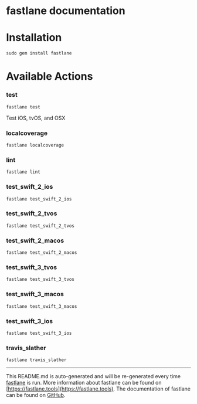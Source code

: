 fastlane documentation
================
# Installation
```
sudo gem install fastlane
```
# Available Actions
### test
```
fastlane test
```
Test iOS, tvOS, and OSX
### localcoverage
```
fastlane localcoverage
```

### lint
```
fastlane lint
```

### test_swift_2_ios
```
fastlane test_swift_2_ios
```

### test_swift_2_tvos
```
fastlane test_swift_2_tvos
```

### test_swift_2_macos
```
fastlane test_swift_2_macos
```

### test_swift_3_tvos
```
fastlane test_swift_3_tvos
```

### test_swift_3_macos
```
fastlane test_swift_3_macos
```

### test_swift_3_ios
```
fastlane test_swift_3_ios
```

### travis_slather
```
fastlane travis_slather
```


----

This README.md is auto-generated and will be re-generated every time [fastlane](https://fastlane.tools) is run.
More information about fastlane can be found on [https://fastlane.tools](https://fastlane.tools).
The documentation of fastlane can be found on [GitHub](https://github.com/fastlane/fastlane/tree/master/fastlane).
